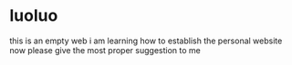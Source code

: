 # luoluo
this is an empty web
i am learning how to establish the personal website now
please give the most proper suggestion to me 
